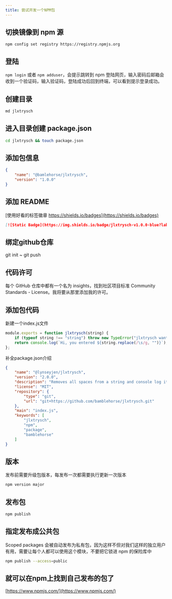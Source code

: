```yaml
---
title: 尝试开发一个NPM包
---
```


切换镜像到 npm 源
---
`npm config set registry https://registry.npmjs.org`

登陆
---
`npm login` 或者 `npm adduser`，会提示跳转到 npm 登陆网页，输入密码后邮箱会收到一个验证码，输入验证码，登陆成功后回到终端，可以看到提示登录成功。

创建目录
---
```bash
md jlxtrysch
```

进入目录创建 package.json
---
```bash
cd jlxtrysch && touch package.json
```

添加包信息
---
```json
{
    "name": "@bamlehorse/jlxtrysch",
    "version": "1.0.0"
}
```

添加 README
---
[使用好看的标签徽章 https://shields.io/badges](https://shields.io/badges)

```md
[![Static Badge](https://img.shields.io/badge/jlxtrysch-v1.0.0-blue?labelColor=gray)](https://github.com/dreamlixia/jlxtrysch)
```

绑定github仓库
---
git init ~ git push

代码许可
---
每个 GitHub 仓库中都有一个名为 insights，找到社区项目标准 Community Standards - License。我将要从那里添加我的许可。

添加包代码
---
新建一个index.js文件
```js
module.exports = function jlxtrysch(string) {
    if (typeof string !== "string") throw new TypeError("jlxtrysch wants a string!");
    return console.log(`Hi, you entered ${string.replace(/\s/g, "")}`);
};
```
补全package.json介绍
```json
{
    "name": "@lynseyjen/jlxtrysch",
    "version": "2.0.0",
    "description": "Removes all spaces from a string and console log it",
    "license": "MIT",
    "repository": {
        "type": "git",
        "url": "git+https://github.com/bamblehorse/jlxtrysch.git"
    },
    "main": "index.js",
    "keywords": [
        "jlxtrysch",
        "npm",
        "package",
        "bamblehorse"
    ]
}
```

版本
---
发布前需要升级包版本，每发布一次都需要执行更新一次版本
```bash
npm version major
```

发布包
---
```bash
npm publish
```

指定发布成公共包
---
Scoped packages 会被自动发布为私有包，因为这样不但对我们这样的独立用户有用，需要让每个人都可以使用这个模块，不要把它锁进 npm 的保险库中
```bash
npm publish --access=public
```

就可以在npm上找到自己发布的包了
---
[https://www.npmjs.com/](https://www.npmjs.com/)